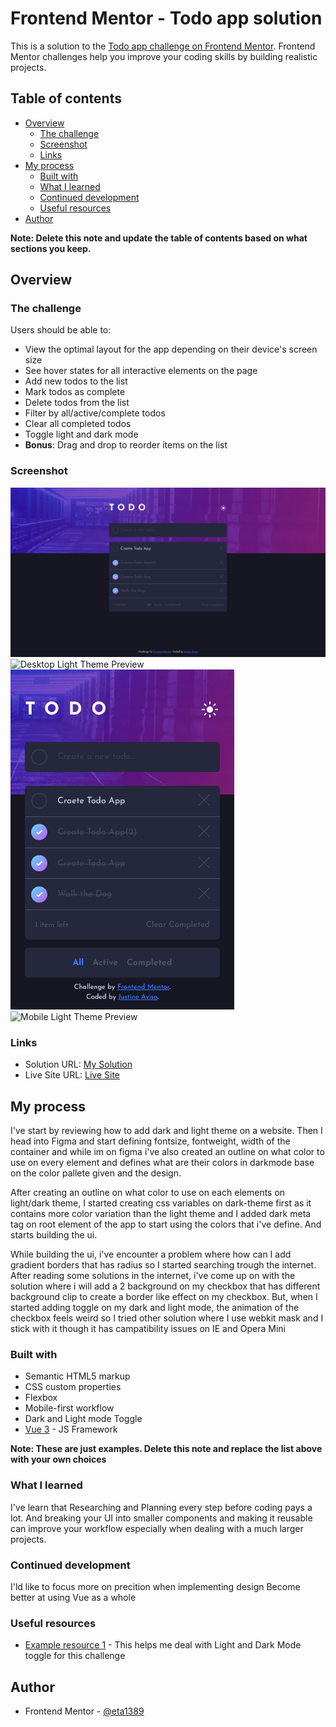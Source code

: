# Frontend Mentor - Todo app solution

This is a solution to the [Todo app challenge on Frontend Mentor](https://www.frontendmentor.io/challenges/todo-app-Su1_KokOW). Frontend Mentor challenges help you improve your coding skills by building realistic projects. 

## Table of contents

- [Overview](#overview)
  - [The challenge](#the-challenge)
  - [Screenshot](#screenshot)
  - [Links](#links)
- [My process](#my-process)
  - [Built with](#built-with)
  - [What I learned](#what-i-learned)
  - [Continued development](#continued-development)
  - [Useful resources](#useful-resources)
- [Author](#author)


**Note: Delete this note and update the table of contents based on what sections you keep.**

## Overview

### The challenge

Users should be able to:

- View the optimal layout for the app depending on their device's screen size
- See hover states for all interactive elements on the page
- Add new todos to the list
- Mark todos as complete
- Delete todos from the list
- Filter by all/active/complete todos
- Clear all completed todos
- Toggle light and dark mode
- **Bonus**: Drag and drop to reorder items on the list

### Screenshot

![Desktop Dark Theme Preview](./screenshots/Desktop-dark.png)
![Desktop Light Theme Preview](./screenshots/Desktop-ligth.png)
![Mobile Dark Theme Preview](./screenshots/mobile-dark.png)
![Mobile Light Theme Preview](./screenshots/mobile-ligth.png)

### Links

- Solution URL: [My Solution](https://www.frontendmentor.io/solutions/todo-app-using-vue3-with-light-and-dark-mode-SNfJl_42Z)
- Live Site URL: [Live Site](https://todo-app-justineaviso.netlify.app/)

## My process 

I've start by reviewing how to add dark and light theme on a website. Then I head into Figma and start defining fontsize, fontweight, width of the container and while im on figma i've also created an outline on what color to use on every element and defines what are their colors in darkmode base on the color pallete given and the design.

After creating an outline on what color to use on each elements on light/dark theme, I started creating css variables on dark-theme first as it contains more color variation than the light theme and I added dark meta tag on root element of the app to start using the colors that i've define. And starts building the ui.

While building the ui, i've encounter a problem where how can I add gradient borders that has radius so I started searching trough the internet. After reading some solutions in the internet, i've come up on with the solution where i will add a 2 background on my checkbox that has different background clip to create a border like effect on my checkbox. But, when I started adding toggle on my dark and light mode, the animation of the checkbox feels weird so I tried other solution where I use webkit mask and I stick with it though it has campatibility issues on IE and Opera Mini



### Built with

- Semantic HTML5 markup
- CSS custom properties
- Flexbox
- Mobile-first workflow
- Dark and Light mode Toggle
- [Vue 3](https://v3.vuejs.org/) - JS Framework


**Note: These are just examples. Delete this note and replace the list above with your own choices**

### What I learned

I've learn that Researching and Planning every step before coding pays a lot. And breaking your UI into smaller components and making it reusable can improve your workflow especially when dealing with a much larger projects.


### Continued development

I'ld like to focus more on precition when implementing design
Become better at using Vue as a whole


### Useful resources

- [Example resource 1](https://mwichary.medium.com/dark-theme-in-a-day-3518dde2955a) - This helps me deal with Light and Dark Mode toggle for this challenge

## Author

- Frontend Mentor - [@eta1389](https://www.frontendmentor.io/profile/eta1389)
